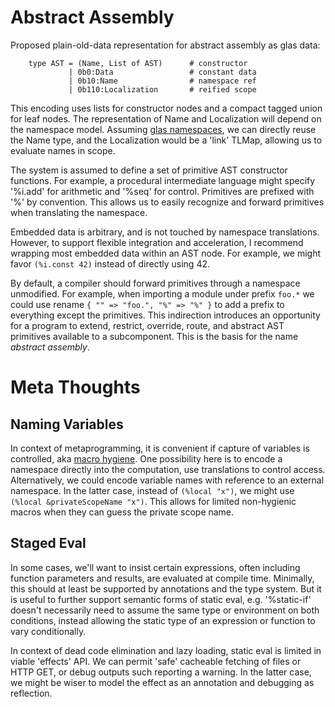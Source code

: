 # Abstract Assembly

Proposed plain-old-data representation for abstract assembly as glas data:

        type AST = (Name, List of AST)      # constructor
                 | 0b0:Data                 # constant data
                 | 0b10:Name                # namespace ref
                 | 0b110:Localization       # reified scope

This encoding uses lists for constructor nodes and a compact tagged union for leaf nodes. The representation of Name and Localization will depend on the namespace model. Assuming [glas namespaces](GlasNamespaces.md), we can directly reuse the Name type, and the Localization would be a 'link' TLMap, allowing us to evaluate names in scope.

The system is assumed to define a set of primitive AST constructor functions. For example, a procedural intermediate language might specify '%i.add' for arithmetic and '%seq' for control. Primitives are prefixed with '%' by convention. This allows us to easily recognize and forward primitives when translating the namespace. 

Embedded data is arbitrary, and is not touched by namespace translations. However, to support flexible integration and acceleration, I recommend wrapping most embedded data within an AST node. For example, we might favor `(%i.const 42)` instead of directly using 42.  

By default, a compiler should forward primitives through a namespace unmodified. For example, when importing a module under prefix `foo.*` we could use rename `{ "" => "foo.", "%" => "%" }` to add a prefix to everything except the primitives. This indirection introduces an opportunity for a program to extend, restrict, override, route, and abstract AST primitives available to a subcomponent. This is the basis for the name *abstract assembly*.  

# Meta Thoughts

## Naming Variables

In context of metaprogramming, it is convenient if capture of variables is controlled, aka [macro hygiene](https://en.wikipedia.org/wiki/Hygienic_macro). One possibility here is to encode a namespace directly into the computation, use translations to control access. Alternatively, we could encode variable names with reference to an external namespace. In the latter case, instead of `(%local "x")`, we might use `(%local &privateScopeName "x")`. This allows for limited non-hygienic macros when they can guess the private scope name.

## Staged Eval

In some cases, we'll want to insist certain expressions, often including function parameters and results, are evaluated at compile time. Minimally, this should at least be supported by annotations and the type system. But it is useful to further support semantic forms of static eval, e.g. '%static-if' doesn't necessarily need to assume the same type or environment on both conditions, instead allowing the static type of an expression or function to vary conditionally.

In context of dead code elimination and lazy loading, static eval is limited in viable 'effects' API. We can permit 'safe' cacheable fetching of files or HTTP GET, or debug outputs such reporting a warning. In the latter case, we might be wiser to model the effect as an annotation and debugging as reflection.
